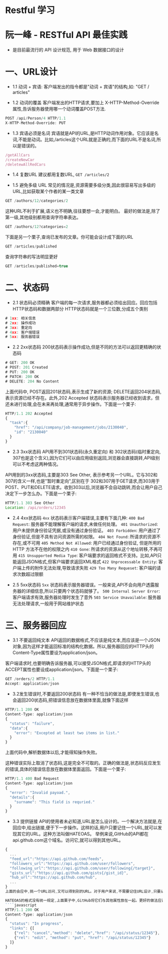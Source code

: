 # Restful 学习

# 阮一峰 - RESTful API 最佳实践
- 是目前最流行的 API 设计规范, 用于 Web 数据接口的设计

# 一、URL设计
- 1.1 动词 + 宾语:
客户端发出的指令都是"动词 + 宾语"的结构,如: "GET / articles"

- 1.2 动词的覆盖
客户端发出的HTTP请求,要加上 X-HTTP-Method-Override 属性,告诉服务器使用哪一个动词覆盖POST方法.
````javascript
POST /api/Person/4 HTTP/1.1
X-HTTP-Method-Override: PUT
````

- 1.3 宾语必须是名词
宾语就是API的URL,是HTTP动词作用对象。它应该是名词,不能是动词。比如,/articles这个URL就是正确的,而下面的URL不是名词,所以是错误的。
````javascript
/getAllCars
/createNewCar
/deletewAllRedCars
````

- 1.4 复数URL
建议都用复数URL, `GET /articles/2`

- 1.5 避免多级 URL
常见的情况是,资源需要多级分类,因此很容易写出多级的URL,比如获取某个作者的某一类文章
````javascript
GET /authors/12/categories/2
````
这种URL不利于扩展,语义也不明确,往往要想一会,才能明白。
最好的做法是,除了第一级,其他级别都用查询字符串表达。
````javascript
GET /authors/12?categories=2
````
下面是另一个栗子,查询已发布的文章。你可能会设计成下面的URL
````javascript
GET /articles/published
````
查询字符串的写法明显更好
````javascript
GET /articles/published=true
````

# 二、状态码
- 2.1 状态码必须精确
客户端的每一次请求,服务器都必须给出回应。回应包括HTTP状态码和数据两部分
HTTP状态码就是一个三位数,分成五个类别
````javascript
# 1xx: 相关信息
# 2xx: 操作成功
# 3xx: 重定向
# 4xx: 客户端错误
# 5xx: 服务器错误
````

- 2.2 2xx状态码
200状态码表示操作成功,但是不同的方法可以返回更精确的状态码
````javascript
# GET: 200 OK
# POST: 201 Created
# PUT: 200 OK
# PATCH: 200 OK
# DELETE: 204 No Content
````
上面代码中, POST返回201状态码,表示生成了新的资源; DELETE返回204状态码,表示资源已经不存在。此外,202 Accepted 状态码表示服务器已经收到请求，但还未进行处理,会在未来再处理,通常用于异步操作。下面是一个栗子:
````javascript
HTTP/1.1 202 Accepted
{
  "task":{
    "href": "/api/company/job-management/jobs/2130040",
    "id": "2130040"
  }
}
````

- 2.3 3xx状态码
API用不到301状态码(永久重定向) 和 302状态码(临时重定向, 307也是这个含义),因为它们可以由应用级别返回,浏览器会直接跳转,API级别可以不考虑这两种情况。

API用到的3xx状态码,主要是303 See Other, 表示参考另一个URL。它与302和307的含义一样,也是"暂时重定向",区别在于 302和307用于GET请求,而303用于POST、PUT和DELETE请求。收到303以后,浏览器不会自动跳转,而会让用户自己决定下一步怎么办。下面是一个栗子:
````javascript
HTTP/1.1 303 See Other
Location: /api/orders/12345
````

- 2.4 4xx状态码
`4xx` 状态码表示客户端错误,主要有下面几种:
`400 Bad Request`: 服务器不能理解客户端的请求,未做任何处理。
`401 Unauthorized`: 用户未提供身份验证凭据,或没有通过身份验证。
`403 Forbidden`: 用户通过了身份验证,但是不具有访问资源所需的权限。
`404 Not Found`: 所请求的资源不存在,或不可用
`405 Method Not Allowed`: 用户已经通过身份验证, 但是所用的 HTTP 方法不在他的权限之内
`410 Gone`: 所请求的资源从这个地址转移,不再可用
`415 Unsupported Media Type`: 客户端要求的返回格式不支持。比如,API只能返回JSON格式,但客户端要求返回XML格式
`422 Unprocessable Entity`: 客户端上传的附件无法处理,导致请求失败
`429 Too Many Requeset`: 客户端的请求次数超过限额

- 2.5 5xx状态码
`5xx` 状态码表示服务器错误。一般来说,API不会向用户透露服务器的详细信息,所以只要两个状态码就够了。
`500 Internal Server Error`: 客户端请求有效,服务器处理时发生了意外
`503 Service Unavailable`: 服务器无法处理请求,一般用于网站维护状态

# 三、服务器回应
- 3.1 不要返回纯文本
API返回的数据格式,不应该是纯文本,而应该是一个JSON对象,因为这样才能返回标准的结构化数据。所以,服务器回应的HTTP头的Content-Type属性要设为application/json。

客户端请求时,也要明确告诉服务器,可以接受JSON格式,即请求的HTTP头的ACCEPT属性也要设成application/json。下面是一个栗子:
````javascript
GET /orders/2 HTTP/1.1
Accept: application/json
````

- 3.2发生错误时,不要返回200状态码
有一种不恰当的做法是,即使发生错误,也会返回200状态码,把错误信息放在数据体里面,就像下面这样
````javascript
HTTP/1.1 200 OK
Content-Type: application/json
{
  "status": "failure",
  "data":{
    "error": "Excepted at least two items in list."
  }
}
````
上面代码中,解析数据体以后,才能得知操作失败。

这种错误实际上取消了状态码,这是完全不可取的。正确的做法是,状态码反应发生的错误,具体的错误信息放在数据体里面返回。下面是一个栗子:
````javascript
HTTP/1.1 400 Bad Request
Content-Type: application/json
{
  "error": "Invalid payoad.",
  "details":{
    "surname": "This field is requried."
  }
}
````

- 3.3 提供链接
API的使用者未必知道,URL是怎么设计的。一个解决方法就是,在回应中,给出链接,便于下一步操作。这样的话,用户只要记住一个URL,就可以发现其它的URL。这种方法叫做HATEOAS。
举例来说,GitHub的API都在api.github.com这个域名。访问它,就可以得到其他URL。
````javascript
{
  ...
  "feed_url":"https://api.github.com/feeds",
  "followers_url":"https://api.github.com/user/followers",
  "following_url":"https://api.github.com/user/following{/target}",
  "gists_url":"https://api.github.com/gists{/gist_id}",
  "hub_url":"https://api.github.com/hub",
  ...
}
上面的会应中,挑一个URL访问,又可以得到别的URL。对于用户来说,不需要记住URL设计,只要从api.github.com一步步查找就可以了。

HATEOAS的格式没有统一规定,上面栗子中,GitHub将它们与其他属性放在一起。更好的做法应该是,将相关链接与其他属性分开
````javascript
HTTP/1.1 200 OK
Content-Type: application/json
{
  "status": "In progress",
  "links": {[
    {"rel": "cancel","method": "delete","href": "/api/status/12345"},
    {"rel": "edit", "method": "put", "href": "/api/status/12345"}
  ]}
}